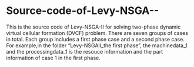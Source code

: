 # Source-code-of-Levy-NSGA--
This is the source code of Levy-NSGA-Ⅱ for solving two-phase dynamic virtual cellular formation (DVCF) problem.
There are seven groups of cases in total. Each group includes a first phase case and a second phase case. 
For example,in the folder “Levy-NSGAⅡ_the first phase”, the machinedata_1 and the processingdata_1 is the resouce information 
and the part information of case 1 in the first phase. 
